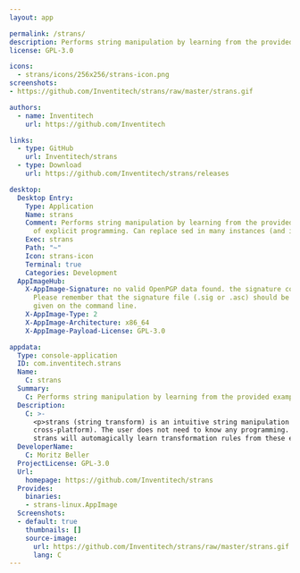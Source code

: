 ```yaml
---
layout: app

permalink: /strans/
description: Performs string manipulation by learning from the provided examples, instead of explicit programming
license: GPL-3.0

icons:
  - strans/icons/256x256/strans-icon.png
screenshots:
- https://github.com/Inventitech/strans/raw/master/strans.gif

authors:
  - name: Inventitech
    url: https://github.com/Inventitech

links:
  - type: GitHub
    url: Inventitech/strans
  - type: Download
    url: https://github.com/Inventitech/strans/releases

desktop:
  Desktop Entry:
    Type: Application
    Name: strans
    Comment: Performs string manipulation by learning from the provided examples, instead
      of explicit programming. Can replace sed in many instances (and is easier to use)
    Exec: strans
    Path: "~"
    Icon: strans-icon
    Terminal: true
    Categories: Development
  AppImageHub:
    X-AppImage-Signature: no valid OpenPGP data found. the signature could not be verified.
      Please remember that the signature file (.sig or .asc) should be the first file
      given on the command line.
    X-AppImage-Type: 2
    X-AppImage-Architecture: x86_64
    X-AppImage-Payload-License: GPL-3.0

appdata:
  Type: console-application
  ID: com.inventitech.strans
  Name:
    C: strans
  Summary:
    C: Performs string manipulation by learning from the provided examples, instead of explicit programming
  Description:
    C: >-
      <p>strans (string transform) is an intuitive string manipulation utility for the shell (primarily Unix, but should work
      cross-platform). The user does not need to know any programming. All she needs to do is provide strans with a set of examples.
      strans will automagically learn transformation rules from these examples and apply them to the input given on STDIN.</p>
  DeveloperName:
    C: Moritz Beller
  ProjectLicense: GPL-3.0
  Url:
    homepage: https://github.com/Inventitech/strans
  Provides:
    binaries:
    - strans-linux.AppImage
  Screenshots:
  - default: true
    thumbnails: []
    source-image:
      url: https://github.com/Inventitech/strans/raw/master/strans.gif
      lang: C
---
```

